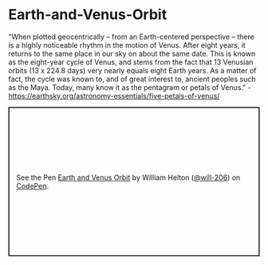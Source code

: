 # Earth-and-Venus-Orbit
"When plotted geocentrically – from an Earth-centered perspective – there is a highly noticeable rhythm in the motion of Venus. After eight years, it returns to the same place in our sky on about the same date. This is known as the eight-year cycle of Venus, and stems from the fact that 13 Venusian orbits (13 x 224.8 days) very nearly equals eight Earth years. As a matter of fact, the cycle was known to, and of great interest to, ancient peoples such as the Maya. Today, many know it as the pentagram or petals of Venus." - https://earthsky.org/astronomy-essentials/five-petals-of-venus/
<p class="codepen" data-height="300" data-default-tab="html,result" data-slug-hash="PoyOBdJ" data-user="will-206" style="height: 300px; box-sizing: border-box; display: flex; align-items: center; justify-content: center; border: 2px solid; margin: 1em 0; padding: 1em;">
  <span>See the Pen <a href="https://codepen.io/will-206/pen/PoyOBdJ">
  Earth and Venus Orbit</a> by William Helton (<a href="https://codepen.io/will-206">@will-206</a>)
  on <a href="https://codepen.io">CodePen</a>.</span>
</p>
<script async src="https://cpwebassets.codepen.io/assets/embed/ei.js"></script>
